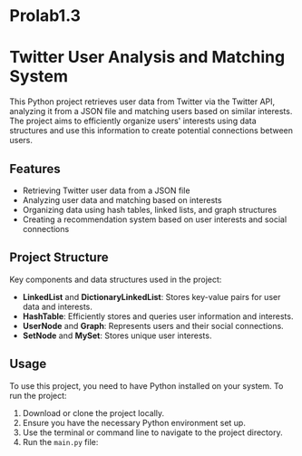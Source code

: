 # Prolab1.3

# Twitter User Analysis and Matching System

This Python project retrieves user data from Twitter via the Twitter API, analyzing it from a JSON file and matching users based on similar interests. The project aims to efficiently organize users' interests using data structures and use this information to create potential connections between users.

## Features

- Retrieving Twitter user data from a JSON file
- Analyzing user data and matching based on interests
- Organizing data using hash tables, linked lists, and graph structures
- Creating a recommendation system based on user interests and social connections

## Project Structure

Key components and data structures used in the project:

- **LinkedList** and **DictionaryLinkedList**: Stores key-value pairs for user data and interests.
- **HashTable**: Efficiently stores and queries user information and interests.
- **UserNode** and **Graph**: Represents users and their social connections.
- **SetNode** and **MySet**: Stores unique user interests.

## Usage

To use this project, you need to have Python installed on your system. To run the project:

1. Download or clone the project locally.
2. Ensure you have the necessary Python environment set up.
3. Use the terminal or command line to navigate to the project directory.
4. Run the `main.py` file:
